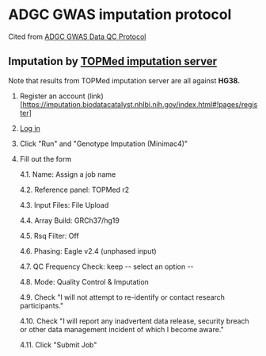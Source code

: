# ADGC GWAS imputation protocol

Cited from [ADGC GWAS Data QC Protocol](https://bitbucket.org/wanpinglee_penn/gwas_qc/src/master/)

## Imputation by [TOPMed imputation server](https://imputation.biodatacatalyst.nhlbi.nih.gov/#!)  ###
Note that results from TOPMed imputation server are all against **HG38.**

1. Register an account (link)[https://imputation.biodatacatalyst.nhlbi.nih.gov/index.html#!pages/register]
2. [Log in](https://imputation.biodatacatalyst.nhlbi.nih.gov/index.html#!pages/login)
3. Click "Run" and "Genotype Imputation (Minimac4)"
4. Fill out the form

	4.1. Name: Assign a job name
	
	4.2. Reference panel: TOPMed r2
	
	4.3. Input Files: File Upload
	
	4.4. Array Build: GRCh37/hg19
	
	4.5. Rsq Filter: Off
	
	4.6. Phasing:  Eagle v2.4 (unphased input)
	
	4.7. QC Frequency Check: keep -- select an option --
	
	4.8. Mode: Quality Control & Imputation
	
	4.9. Check "I will not attempt to re-identify or contact research participants."
	
	4.10. Check "I will report any inadvertent data release, security breach or other data management incident of which I become aware."
	
	4.11. Click "Submit Job"
